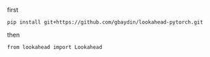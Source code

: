first 

```
pip install git+https://github.com/gbaydin/lookahead-pytorch.git
```

then 

```
from lookahead import Lookahead
```
